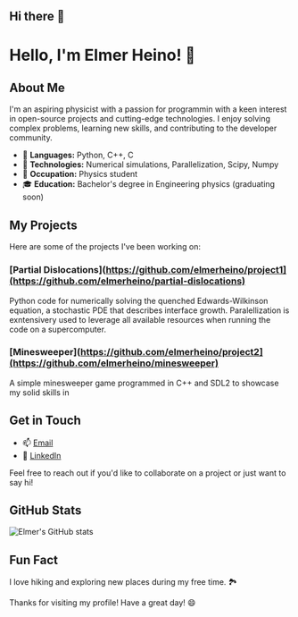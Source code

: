 ## Hi there 👋

<!--
**elmerheino/elmerheino** is a ✨ _special_ ✨ repository because its `README.md` (this file) appears on your GitHub profile.

Here are some ideas to get you started:

- 🔭 I’m currently working on ...
- 🌱 I’m currently learning ...
- 👯 I’m looking to collaborate on ...
- 🤔 I’m looking for help with ...
- 💬 Ask me about ...
- 📫 How to reach me: ...
- 😄 Pronouns: ...
- ⚡ Fun fact: ...
-->
# Hello, I'm Elmer Heino! 👋

## About Me

I'm an aspiring physicist with a passion for programmin with a keen interest in open-source projects and cutting-edge technologies. I enjoy solving complex problems, learning new skills, and contributing to the developer community.

- 🌟 **Languages:** Python, C++, C
- 🔧 **Technologies:** Numerical simulations, Parallelization, Scipy, Numpy
- 💼 **Occupation:** Physics student
- 🎓 **Education:** Bachelor's degree in Engineering physics (graduating soon)

## My Projects

Here are some of the projects I've been working on:

### [Partial Dislocations](https://github.com/elmerheino/project1](https://github.com/elmerheino/partial-dislocations)
Python code for numerically solving the quenched Edwards-Wilkinson equation, a stochastic PDE that describes interface growth. Paralellization is exntensivery used to leverage all available resources when running the code on a supercomputer.

### [Minesweeper](https://github.com/elmerheino/project2](https://github.com/elmerheino/minesweeper)
A simple minesweeper game programmed in C++ and SDL2 to showcase my solid skills in 

## Get in Touch

- 📫 [Email](mailto:elmer.heino@aalto.fi)
- 💼 [LinkedIn](https://linkedin.com/in/elmerheino)

Feel free to reach out if you'd like to collaborate on a project or just want to say hi!

## GitHub Stats

![Elmer's GitHub stats](https://github-readme-stats.vercel.app/api?username=elmerheino&show_icons=true&theme=radical)

## Fun Fact

I love hiking and exploring new places during my free time. 🏞️

Thanks for visiting my profile! Have a great day! 😄
